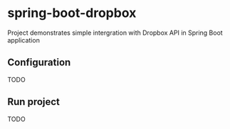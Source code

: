 # spring-boot-dropbox
Project demonstrates simple intergration with Dropbox API in Spring Boot application


## Configuration
TODO

## Run project
TODO
